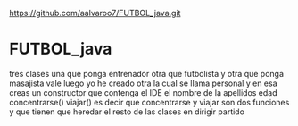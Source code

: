 https://github.com/aalvaroo7/FUTBOL_java.git

# FUTBOL_java

 tres clases una que ponga entrenador otra que futbolista y otra que ponga masajista vale luego yo he creado otra la cual se llama personal y en esa creas un constructor que contenga el IDE el nombre de la apellidos edad concentrarse() viajar() es decir que concentrarse y viajar son dos funciones y que  tienen que heredar el resto de las clases en dirigir partido

